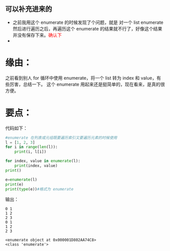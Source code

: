 
## 可以补充进来的
- 之前我用这个 enumerate 的时候发现了个问题，就是 对一个 list enumerate 然后进行遍历之后，再遍历这个 enumerate 的结果就不行了，好像这个结果并没有保存下来。<font color=red>确认下</font>
-


# 缘由：


之前看到别人 for 循环中使用 enumerate，将一个 list 转为 index 和 value，有些厉害，总结一下。
这个 enumerate 用起来还是挺简单的，现在看来，是真的很方便。


# 要点：


代码如下：
```py
#enumerate 在列表或元组既要遍历索引又要遍历元素的时候使用
l = [1, 2, 3]
for i in range(len(l)):
    print(i, l[i])

for index, value in enumerate(l):
    print(index, value)
print()

e=enumerate(l)
print(e)
print(type(e))#格式为 enumerate
```

输出：

```text
0 1
1 2
2 3
0 1
1 2
2 3

<enumerate object at 0x000001D802AA74C8>
<class 'enumerate'>
```
